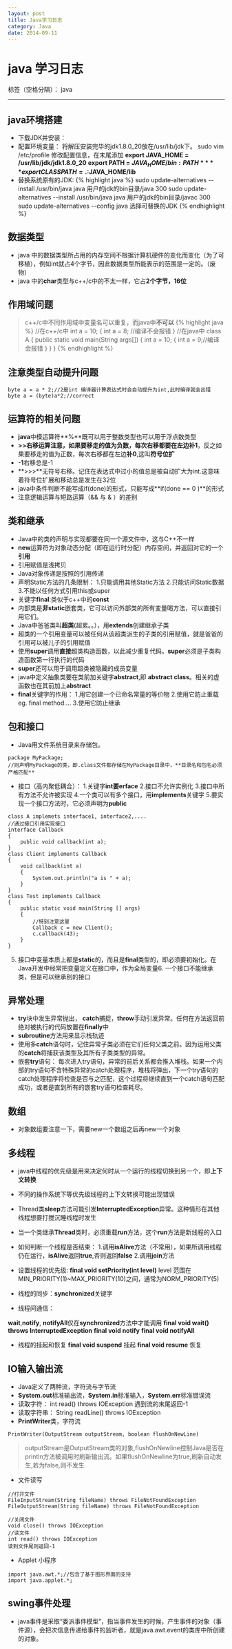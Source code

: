 ```yaml
---
layout: post
title: Java学习日志
category: Java
date: 2014-09-11
---
```





# java 学习日志

标签（空格分隔）： java

---

## java环境搭建

> 
 - 下载JDK并安装：
 - 配置环境变量：
 将解压安装完毕的jdk1.8.0_20放在/usr/lib/jdk下。
 sudo vim /etc/profile 修改配置信息，在末尾添加
 **export JAVA_HOME = /usr/lib/jdk/jdk1.8.0_20**
 **export PATH = $JAVA_HOME/bin:PATH**
 **export CLASSPATH = .:$JAVA_HOME/lib**
 - 替换系统原有的JDK:
 {% highlight java %}
sudo update-alternatives --install /usr/bin/java java 用户的jdk的bin目录/java 300
sudo update-alternatives --install /usr/bin/java java 用户的jdk的bin目录/javac 300
sudo update-alternatives --config java 选择可替换的JDK
{% endhighlight %}

 

## 数据类型

>  
- java 中的数据类型所占用的内存空间不根据计算机硬件的变化而变化（为了可移植），例如int就占4个字节，因此数据类型所能表示的范围是一定的。（废物）
- java 中的**char**类型与c++/c中的不太一样，它占**2个字节，16位** 

## 作用域问题

> c++/c中不同作用域中变量名可以重复，而java中**不可以**
{% highlight java %}
//在c++/c中
int a = 10;
{
    int a = 8; //编译不会报错
}
//在java中
class A
{
    public static void main(String args[])
    {
        int a = 10;
        {
            int a = 9;//编译会报错
        }
    }
}
{% endhighlight %}



## 注意类型自动提升问题
```
byte a = a * 2;//2是int 编译器计算表达式时会自动提升为int,此时编译就会出错
byte a = (byte)a*2;//correct
```

## 运算符的相关问题

> 
 - **java**中模运算符**%**既可以用于整数类型也可以用于浮点数类型
 - **>>**右移运算注意，如果要移走的值为负数，每次右移都要在左边**补1**，反之如果要移走的值为正数，每次右移都在左边**补0**,这叫**符号位扩**
 - **-1**右移总是-1
 - **>>>**无符号右移。记住在表达式中过小的值总是被自动扩大为int.这意味着符号位扩展和移动总是发生在32位
 - java中条件判断不能写成if(done)的形式，只能写成**if(done == 0 )**的形式
 - 注意逻辑运算与短路运算（&& 与 & ）的差别


## 类和继承

> 
- Java中的类的声明与实现都要在同一个源文件中，这与C++不一样
- **new**运算符为对象动态分配（即在运行时分配）内存空间，并返回对它的一个**引用**
- 引用赋值是浅拷贝
- Java对象传递是按照的引用传递
- 声明Static方法的几条限制：
1.只能调用其他Static方法
2.只能访问Static数据
3.不能以任何方式引用this或super
- 关键字**final**:类似于c++中的**const**
- 内部类是**非static**嵌套类，它可以访问外部类的所有变量喝方法，可以直接引用它们。
- Java中爸爸类叫**超类**(超累。。），用**extends**创建继承子类
- 超类的一个引用变量可以被任何从该超类派生的子类的引用赋值，就是爸爸的引用可以被儿子的引用赋值
- 使用**super**调用**直接**超类构造函数，以此减少重复代码。**super**必须是子类构造函数第一行执行的代码
- **super**还可以用于调用超类被隐藏的成员变量
- java中定义抽象类要在类前加关键字**abstract**,即 **abstract class**。相关的虚函数也在其前加上**abstract**
- **final**关键字的作用：
1.用它创建一个已命名常量的等价物
2.使用它防止重载 eg. final method....
3.使用它防止继承

## 包和接口

> 
- Java用文件系统目录来存储包。
```
package MyPackage;
//则声明MyPackage的类，即.class文件都存储在MyPackage目录中，**目录名和包名必须严格匹配**
```
- 接口（高内聚低耦合）：
1.关键字**int要erface**
2.接口不允许实例化
3.接口中所有方法不允许被实现
4.一个类可以有多个接口，用**implements**关键字
5.要实现一个接口方法时，它必须声明为**public**
```
class A implemets interface1, interface2,....
//通过接口引用实现接口
interface Callback
{
    public void callback(int a);
}
class Client implements Callback
{
    void callback(int a)
    {
        System.out.println("a is " + a);
    }
}
class Test implements Callback
{
    public static void main(String [] args)
    {
        //特别注意这里
        Callback c = new Client();
        c.callback(43);
    }
}

```
5. 接口中变量本质上都是**static**的，而且是**final**类型的，即必须要初始化。在Java开发中经常把变量定义在接口中，作为全局变量6. 一个接口不能继承类，但是可以继承别的接口



## 异常处理

> 
- **try**块中发生异常抛出， **catch**捕捉，**throw**手动引发异常。任何在方法返回前绝对被执行的代码放置在**finally**中
- **subroutine**方法用来显示栈轨迹
- 使用多**catch**语句时，记住异常子类必须在它们任何父类之前。因为运用父类的**catch**将捕获该类型及其所有子类类型的异常。
- 嵌套**try**语句：
每次进入try语句，异常的前后关系都会推入堆栈。如果一个内部的try语句不含特殊异常的catch处理程序，堆栈将弹出，下一个try语句的catch处理程序将检查是否与之匹配，这个过程将继续直到一个catch语句匹配成功，或者是直到所有的嵌套try语句检查耗尽。

## 数组

> 
- 对象数组要注意一下，需要new一个数组之后再new一个对象

## 多线程

> 
- java中线程的优先级是用来决定何时从一个运行的线程切换到另一个，即**上下文转换**
- 不同的操作系统下等优先级线程的上下文转换可能出现错误
- Thread类**sleep**方法可能引发**InterruptedException**异常。这种情形在其他线程想要打搅沉睡线程时发生
- 当一个类继承**Thread**类时，必须重载**run**方法，这个**run**方法是新线程的入口
- 如何判断一个线程是否结束：
1.调用**isAlive**方法（不常用），如果所调用线程仍在运行，**isAlive**返回**true**,否则返回**false**
2.调用**join**方法
- 设置线程的优先级:
**final void setPriority(int level)**
level 范围在MIN_PRIORITY(1)~MAX_PRIORITY(10)之间，通常为NORM_PRIORITY(5)
- 线程的同步：**synchronized**关键字

- 线程间通信：

> 
**wait**,**notify**, **notifyAll**仅在**synchronized**方法中才能调用
**final void wait() throws InterruptedException**
**final void notify**
**final void notifyAll**

- 线程的挂起和恢复
**final void suspend** 挂起
**final void resume**  恢复


## IO输入输出流

> 
- Java定义了两种流，字符流与字节流
- **System.out**标准输出流，**System.in**标准输入，**System.err**标准错误流
- 读取字符：
int read() throws IOException 遇到流的末尾返回-1
- 读取字符串：
String readLine() throws IOException
- **PrintWriter**类，字符流
```
PrintWriter(OutputStream outputStream, boolean flushOnNewLine)
```
> outputStream是OutputStream类的对象,flushOnNewline控制Java是否在println方法被调用时刷新输出流。如果flushOnNewline为true,刷新自动发生,若为false,则不发生

- 文件读写
```
//打开文件
FileInputStream(String fileName) throws FileNotFoundException
FileOutputStream(String fileName) throws FileNotFoundException
```
```
//关闭文件
void close() throws IOException
//读文件
int read() throws IOException
读到文件尾则返回-1
```

- Applet 小程序
```
import java.awt.*;//包含了基于图形界面的支持
import java.applet.*;
```

## swing事件处理

> 
- java事件是采取“委派事件模型”，指当事件发生的时候，产生事件的对象（事件源），会把次信息传递给事件的监听者，就是java.awt.event的类库中所创建的对象。
